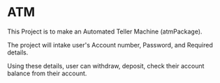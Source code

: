 # ATM
This Project is to make an Automated Teller Machine (atmPackage).

The project will intake user's Account number, Password, and Required details.

Using these details, user can withdraw, deposit, check their account balance from their account.


